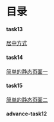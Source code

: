 # 目录

#### task13  

[居中方式](http://htmlpreview.github.io/?https://github.com/gaozhidong/blog/blob/master/task13/task13.html)

#### task14

[简单的静态页面一](https://htmlpreview.github.io/?https://github.com/gaozhidong/blog/blob/master/task14/index.html)    

#### task15

[简单的静态页面二](http://htmlpreview.github.io/?https://github.com/gaozhidong/blog/blob/master/task15/index.html)    

#### advance-task12

    
